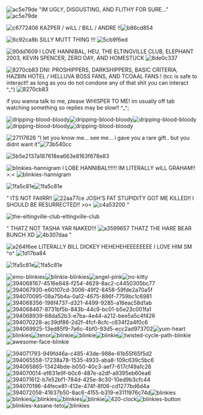 ![ac5e79de](https://github.com/user-attachments/assets/5c81e7df-2b26-47fe-a652-8cdc9351cfd1) "IM UGLY, DISGUSTING, AND FLITHY FOR SURE..." ![ac5e79de](https://github.com/user-attachments/assets/5c81e7df-2b26-47fe-a652-8cdc9351cfd1)

![c6772406](https://github.com/user-attachments/assets/00c4f175-ab63-4d43-9557-21edd2b91a4f) KAZPER / wILL / BILL / ANDRE !!![b86cd854](https://github.com/user-attachments/assets/1cf144f3-e1d4-4adf-8604-b4c355313059)


![6c92ca8b](https://github.com/user-attachments/assets/72cc01a7-074f-401d-aaa0-7503509f62d4) SILLY MUTT THING !!! ![5cb9f6ed](https://github.com/user-attachments/assets/9d720cb9-ba47-4135-8536-ba45192a1a23)


![90dd1609](https://github.com/user-attachments/assets/6f5b1b53-c6f3-40e7-886a-24a85dc2e73a) I LOVE HANNIBAL, HEU, THE ELTINGVILLE CLUB, ELEPHANT 2003, KEVIN SPENCER, ZERO DAY, AND HOMESTUCK ![8de0c337](https://github.com/user-attachments/assets/c9f4c82d-04ae-4462-8fba-17fe0bcc40b7)


![8270cb83](https://github.com/user-attachments/assets/4a9a2c17-52f1-43d4-aae5-e518241f953f) DNI: PROSHIPPERS, DARKSHIPPERS, BASIC CRITERIA, HAZBIN HOTEL / HELLUVA BOSS FANS, AND TCOAAL FANS ! (tcc is safe to interact!! as long as you do not condone any of that shit you can interact ^_^) ![8270cb83](https://github.com/user-attachments/assets/4a9a2c17-52f1-43d4-aae5-e518241f953f)

if  you wanna talk to me, please WHISPER TO ME! im usually off tab watching something so replies may be slow!! ^_^; 


![dripping-blood-bloody](https://github.com/user-attachments/assets/a10df2f8-f2fc-46a7-9075-16fde3b71d13)![dripping-blood-bloody](https://github.com/user-attachments/assets/a10df2f8-f2fc-46a7-9075-16fde3b71d13)![dripping-blood-bloody](https://github.com/user-attachments/assets/a10df2f8-f2fc-46a7-9075-16fde3b71d13)![dripping-blood-bloody](https://github.com/user-attachments/assets/a10df2f8-f2fc-46a7-9075-16fde3b71d13)![dripping-blood-bloody](https://github.com/user-attachments/assets/a10df2f8-f2fc-46a7-9075-16fde3b71d13)


![27117626](https://github.com/user-attachments/assets/aa0046db-37bb-404d-a1bf-a54e139f04b2)
"I let you know me... see me... i gave you a rare gift.. but you didnt want it"![73b540cc](https://github.com/user-attachments/assets/ef4cfeb0-e376-4865-96b1-a39bbd3bbd30)

![5b5e2137a187618ea663e8163f678e83](https://github.com/user-attachments/assets/ace83170-219e-406f-bfa8-9162cd38e952)


![blinkies-hannigram](https://github.com/user-attachments/assets/4074879c-a7e3-4a36-b4a3-cd42f3b17721) I LOBE HANNIBAL!!!!!! IM LITERALLY wILL GRAHAM!! >.< ![blinkies-hannigram](https://github.com/user-attachments/assets/5a317192-4077-4559-b787-a495ade6e66a)


![1fa5c81e](https://github.com/user-attachments/assets/788dd2f3-f692-4209-a032-1c4a9da949cc)![1fa5c81e](https://github.com/user-attachments/assets/788dd2f3-f692-4209-a032-1c4a9da949cc)


" ITS NOT FAIIRR!! ![22aa77ce](https://github.com/user-attachments/assets/094b9ebf-625b-461a-9033-7eea5a8b49c4)
 JOSH'S FAT STUPIDITY GOT ME KILLED!! I SHOULD BE RESURRECTED!! >o< ![c4a53200](https://github.com/user-attachments/assets/8b07ce3c-44eb-497a-aeba-8c0555dc9e09)
 "

![the-eltingville-club-eltingville-club](https://github.com/user-attachments/assets/4a5eca8f-68e5-4a21-ba18-bea391b85723) 

" THATZ NOT TASHA YAR NAKED!!! ![a3599657](https://github.com/user-attachments/assets/74ab8cc5-1a56-4241-8655-02f90450fe7c)
 THATZ THE HARE BEAR BUNCH XD ![4b307daa](https://github.com/user-attachments/assets/91c703a1-7ecf-44e1-9f85-42c76ecbe24d)
 "

![a264f6ee](https://github.com/user-attachments/assets/f5ce6b3a-b5c3-4078-85c7-5b1e39cbf39e) LITERALLY BILL DICKEY HEHEHEHEEEEEEEE I LOVE HIM SM ^o^ ![1d17ba84](https://github.com/user-attachments/assets/cf59ed89-a565-4e80-8d60-95b39e22152c) 



![1fa5c81e](https://github.com/user-attachments/assets/788dd2f3-f692-4209-a032-1c4a9da949cc)![1fa5c81e](https://github.com/user-attachments/assets/788dd2f3-f692-4209-a032-1c4a9da949cc)

![emo-blinkies](https://github.com/user-attachments/assets/65df7ef6-b3f0-4681-be5e-1364618eb3ef)![blinkie-blinkies](https://github.com/user-attachments/assets/4eb716c7-05e8-4f36-914a-5860e6a1f55b)![angel-pink](https://github.com/user-attachments/assets/6b987784-add2-487c-b1ea-3ea5decbaf67)![no-kitty](https://github.com/user-attachments/assets/70eb1875-402d-4d2c-8b61-dff4e4cc5cee)![394068167-4516e848-f254-4629-8ac2-c4450305bc77](https://github.com/user-attachments/assets/568a1ad0-93ae-41be-9935-c9bc62473d39)![394067930-e60107cd-3006-49f2-8458-59fde2a70a5f](https://github.com/user-attachments/assets/d8873c90-de3f-4088-acef-f6ad3496dac4)![394070095-08a75b4a-0a12-4675-886f-7759bc1c6981](https://github.com/user-attachments/assets/d470ae30-bb86-44f3-bb00-8dcebe0a6cab)![394068356-198f4737-d321-4499-9285-a16eac58d1ab](https://github.com/user-attachments/assets/48387160-e249-40ab-ab3d-b8e31b098950)![394068467-8731bf5b-843b-44c9-bc01-b5e23c001fa1](https://github.com/user-attachments/assets/5af7fe88-33a8-4df8-945a-b4f66519e73f)![394068939-68da52b3-e7ba-4e44-a212-bee5a5c4f426](https://github.com/user-attachments/assets/2cbfb954-6694-4b41-b695-76bf913a9b8e)![394070228-ac39df86-2d2f-4fcf-8cfc-c634f2a4f0c6](https://github.com/user-attachments/assets/59641c59-96f6-4c21-8e97-2cd3f39493c4)![394069925-13ed85f9-7a6c-4bf0-93d5-ecc2ad973702](https://github.com/user-attachments/assets/5b14c81f-1372-4e53-80b3-33501faab006)![yum-heart](https://github.com/user-attachments/assets/0cfbba38-6f01-46cf-8a1c-54ba633bff14)![blinkies](https://github.com/user-attachments/assets/85c9e643-636b-43a0-8c36-b8ef65823c81)![tenor](https://github.com/user-attachments/assets/37fe94bc-fb17-4a03-9c90-04bd5b771006)![blinkie](https://github.com/user-attachments/assets/7393bdb3-4ccb-4ae9-aba9-bdbde2d6eca9)![blinkie](https://github.com/user-attachments/assets/68ee23f1-59eb-4655-ba1c-50994cbaa335)![blinkie](https://github.com/user-attachments/assets/82325b6c-c0df-45ba-b00e-6e384930c440)![twisted-cycle-path-blinkie](https://github.com/user-attachments/assets/051131d5-1dc9-451b-a991-7e54c6026b90)![awesome-face-blinkie](https://github.com/user-attachments/assets/fd44d43e-ae7f-4042-a448-d594e0382e9c)









![394071793-949fd46a-c485-43de-988e-61b55f65f5d2](https://github.com/user-attachments/assets/64bd9ced-5062-4221-8524-44c57cf04f57)![394065558-17238a78-1535-4933-aba8-109c639c5bc6](https://github.com/user-attachments/assets/670268dd-440c-4d6e-98f2-b34007827bbb)![394065865-13424bde-b050-40c3-aef7-617cf49a1c26](https://github.com/user-attachments/assets/c5a7a7bd-d235-4636-97fd-db463f1af34c)![394070014-ef631e9f-b0c6-487e-a2df-a9395eb60ea6](https://github.com/user-attachments/assets/865db178-31ba-4076-a47e-8dcb54348ce5)![394071612-b7e52bf1-784d-425e-8c30-10ed9b3cfc44](https://github.com/user-attachments/assets/13ce3179-db02-41f5-be9f-00cb93a4b56c)![394070196-44fece81-412e-474f-8f06-cd1277bd6d4a](https://github.com/user-attachments/assets/764e835e-6107-47d8-bc71-ba89c94e3c35)![394072058-41637b50-8ac6-4155-b319-e3111976c74d](https://github.com/user-attachments/assets/6599d954-9419-43fe-ab67-6a37de59af37)![blinkies](https://github.com/user-attachments/assets/608962ec-b0ef-4458-9781-43afc39f6e59)![blinkies](https://github.com/user-attachments/assets/810366d4-dc27-45c9-9e04-fbfb09fcaed1)![blinkies](https://github.com/user-attachments/assets/963b9d29-a77a-445f-ae10-7d6d12f0fa94)![blinkies](https://github.com/user-attachments/assets/b170c3b3-3bee-4b0c-8386-5945f0248478)![blinkie](https://github.com/user-attachments/assets/2e4af0da-0ed9-4b91-9fd1-0902320b773d)![420-clock](https://github.com/user-attachments/assets/d8784d84-5c62-4a4f-8c59-3353118ed740)![blinkies-button](https://github.com/user-attachments/assets/392c23d0-93ad-44a9-8447-2bc71e414f72)![blinkies-kasane-teto](https://github.com/user-attachments/assets/e2842755-0e6c-4292-a168-d047f62beec1)![blinkies](https://github.com/user-attachments/assets/0e32619d-e647-479e-a429-013a5d000472)




























